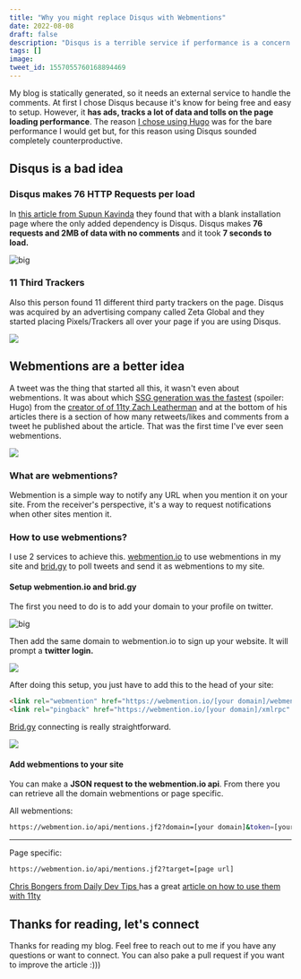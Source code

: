 ```yaml
---
title: "Why you might replace Disqus with Webmentions"
date: 2022-08-08
draft: false
description: "Disqus is a terrible service if performance is a concern. Webmentions are a better alternative. In this post, I'll show you."
tags: []
image:
tweet_id: 1557055760168894469
---
```


My blog is statically generated, so it needs an external service to handle the comments. At first I chose Disqus because it's know for being free and easy to setup. However, it **has ads, tracks a lot of data and tolls on the page loading performance**. The reason [I chose using Hugo](https://gabriellazcano.com/blog/my-stack/) was for the bare performance I would get but, for this reason using Disqus sounded completely counterproductive.

## Disqus is a bad idea

### Disqus makes 76 HTTP Requests per load

In [this article from Supun Kavinda](https://supunkavinda.blog/disqus) they found that with a blank installation page where the only added dependency is Disqus. Disqus makes **76 requests and 2MB of data with no comments** and it took **7 seconds to load.**

![big](https://i.imgur.com/RHljmum.png)

### 11 Third Trackers

Also this person found 11 different third party trackers on the page. Disqus was acquired by an advertising company called Zeta Global and they started placing Pixels/Trackers all over your page if you are using Disqus.

![](https://imgur.com/7uPPY3M.png)

## Webmentions are a better idea

A tweet was the thing that started all this, it wasn't even about webmentions. It was about which [SSG generation was the fastest](https://www.zachleat.com/web/build-benchmark/) (spoiler: Hugo) from the [creator of of 11ty Zach Leatherman](https://twitter.com/zachleat) and at the bottom of his articles there is a section of how many retweets/likes and comments from a tweet he published about the article. That was the first time I've ever seen webmentions.

![](https://i.imgur.com/iDJOerf.png)

### What are webmentions?

Webmention is a simple way to notify any URL when you mention it on your site. From the receiver's perspective, it's a way to request notifications when other sites mention it.

### How to use webmentions?

I use 2 services to achieve this. [webmention.io](https://webmention.io/) to use webmentions in my site and [brid.gy](https://brid.gy) to poll tweets and send it as webmentions to my site.

#### Setup webmention.io and brid.gy

The first you need to do is to add your domain to your profile on twitter.

![big](https://i.imgur.com/suPwMxx.png)

Then add the same domain to webmention.io to sign up your website. It will prompt a **twitter login.**

![](https://i.imgur.com/a1khgaa.png)

After doing this setup, you just have to add this to the head of your site:

```html
<link rel="webmention" href="https://webmention.io/[your domain]/webmention" />
<link rel="pingback" href="https://webmention.io/[your domain]/xmlrpc" />
```

[Brid.gy](https://brid.gy) connecting is really straightforward.

![](https://i.imgur.com/EIdb2hk.png)

#### Add webmentions to your site

You can make a **JSON request to the webmention.io api**. From there you can retrieve all the domain webmentions or page specific.

All webmentions:

```bash
https://webmention.io/api/mentions.jf2?domain=[your domain]&token=[your token]
```

<hr />

Page specific:

```bash
https://webmention.io/api/mentions.jf2?target=[page url]
```

[Chris Bongers from Daily Dev Tips ](https://twitter.com/DailyDevTips1) has a great [article on how to use them with 11ty](https://daily-dev-tips.com/posts/implementing-webmentions-on-a-11ty-blog/)

## Thanks for reading, let's connect

Thanks for reading my blog. Feel free to reach out to me if you have any questions or want to connect. You can also pake a pull request if you want to improve the article :)))

